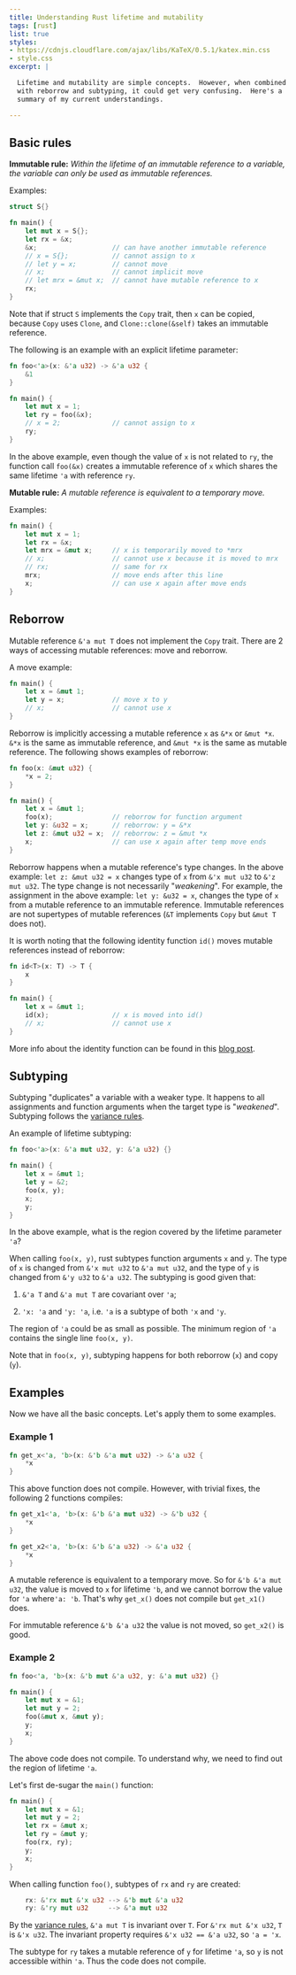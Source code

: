 ```yaml
---
title: Understanding Rust lifetime and mutability
tags: [rust]
list: true
styles:
- https://cdnjs.cloudflare.com/ajax/libs/KaTeX/0.5.1/katex.min.css
- style.css
excerpt: |

  Lifetime and mutability are simple concepts.  However, when combined
  with reborrow and subtyping, it could get very confusing.  Here's a
  summary of my current understandings.

---
```


## Basic rules

**Immutable rule:** *Within the lifetime of an immutable reference to
a variable, the variable can only be used as immutable references.*

Examples:

```rust
struct S{}

fn main() {
    let mut x = S{};
    let rx = &x;
    &x;                   // can have another immutable reference
    // x = S{};           // cannot assign to x
    // let y = x;         // cannot move
    // x;                 // cannot implicit move
    // let mrx = &mut x;  // cannot have mutable reference to x
    rx;
}
```

Note that if struct `S` implements the `Copy` trait, then `x` can be
copied, because `Copy` uses `Clone`, and `Clone::clone(&self)` takes
an immutable reference.

The following is an example with an explicit lifetime parameter:

```rust
fn foo<'a>(x: &'a u32) -> &'a u32 {
    &1
}

fn main() {
    let mut x = 1;
    let ry = foo(&x);
    // x = 2;             // cannot assign to x
    ry;
}
```

In the above example, even though the value of `x` is not related to
`ry`, the function call `foo(&x)` creates a immutable reference of `x`
which shares the same lifetime `'a` with reference `ry`.

**Mutable rule:** *A mutable reference is equivalent to a temporary move.*

Examples:

```rust
fn main() {
    let mut x = 1;
    let rx = &x;
    let mrx = &mut x;     // x is temporarily moved to *mrx
    // x;                 // cannot use x because it is moved to mrx
    // rx;                // same for rx
    mrx;                  // move ends after this line
    x;                    // can use x again after move ends
}
```

## Reborrow

Mutable reference `&'a mut T` does not implement the `Copy` trait.
There are 2 ways of accessing mutable references: move and reborrow.

A move example:

```rust
fn main() {
    let x = &mut 1;
    let y = x;            // move x to y
    // x;                 // cannot use x
}
```

Reborrow is implicitly accessing a mutable reference `x` as `&*x` or
`&mut *x`.  `&*x` is the same as immutable reference, and `&mut *x` is
the same as mutable reference.  The following shows examples of
reborrow:

```rust
fn foo(x: &mut u32) {
    *x = 2;
}

fn main() {
    let x = &mut 1;
    foo(x);               // reborrow for function argument
    let y: &u32 = x;      // reborrow: y = &*x
    let z: &mut u32 = x;  // reborrow: z = &mut *x
    x;                    // can use x again after temp move ends
}
```

Reborrow happens when a mutable reference's type changes.  In the
above example: `let z: &mut u32 = x` changes type of `x` from `&'x mut
u32` to `&'z mut u32`.  The type change is not necessarily
"*weakening*".  For example, the assignment in the above example: `let
y: &u32 = x`, changes the type of `x` from a mutable reference to an
immutable reference.  Immutable references are not supertypes of
mutable references (`&T` implements `Copy` but `&mut T` does not).

It is worth noting that the following identity function `id()` moves
mutable references instead of reborrow:

```rust
fn id<T>(x: T) -> T {
    x
}

fn main() {
    let x = &mut 1;
    id(x);                // x is moved into id()
    // x;                 // cannot use x
}
```

More info about the identity function can be found in this [blog
post](https://bluss.github.io//rust/fun/2015/10/11/stuff-the-identity-function-does/).

## Subtyping

Subtyping "duplicates" a variable with a weaker type.  It happens to
all assignments and function arguments when the target type is
"*weakened*".  Subtyping follows the [variance
rules](https://doc.rust-lang.org/nomicon/subtyping.html#variance).

An example of lifetime subtyping:

```rust
fn foo<'a>(x: &'a mut u32, y: &'a u32) {}

fn main() {
    let x = &mut 1;
    let y = &2;
    foo(x, y);
    x;
    y;
}
```

In the above example, what is the region covered by the lifetime
parameter `'a`?

When calling `foo(x, y)`, rust subtypes function arguments `x` and
`y`.  The type of `x` is changed from `&'x mut u32` to `&'a mut u32`,
and the type of `y` is changed from `&'y u32` to `&'a u32`.  The
subtyping is good given that:

  1. `&'a T` and `&'a mut T` are covariant over `'a`;

  2. `'x: 'a` and `'y: 'a`, i.e. `'a` is a subtype of both `'x` and `'y`.

The region of `'a` could be as small as possible.  The minimum region
of `'a` contains the single line `foo(x, y)`.

Note that in `foo(x, y)`, subtyping happens for both reborrow (`x`)
and copy (`y`).

## Examples

Now we have all the basic concepts.  Let's apply them to some
examples.

### Example 1

<div class="badcode"></div>

```rust
fn get_x<'a, 'b>(x: &'b &'a mut u32) -> &'a u32 {
    *x
}
```

This above function does not compile.  However, with trivial fixes,
the following 2 functions compiles:

```rust
fn get_x1<'a, 'b>(x: &'b &'a mut u32) -> &'b u32 {
    *x
}

fn get_x2<'a, 'b>(x: &'b &'a u32) -> &'a u32 {
    *x
}
```

A mutable reference is equivalent to a temporary move.  So for `&'b &'a
mut u32`, the value is moved to `x` for lifetime `'b`, and we cannot
borrow the value for `'a` where`'a: 'b`.  That's why `get_x()` does
not compile but `get_x1()` does.

For immutable reference `&'b &'a u32` the value is not moved, so
`get_x2()` is good.

### Example 2

<div class="badcode"></div>

```rust
fn foo<'a, 'b>(x: &'b mut &'a u32, y: &'a mut u32) {}

fn main() {
    let mut x = &1;
    let mut y = 2;
    foo(&mut x, &mut y);
    y;
    x;
}
```

The above code does not compile.  To understand why, we need to find
out the region of lifetime `'a`.

Let's first de-sugar the `main()` function:

<div class="badcode"></div>

```rust
fn main() {
    let mut x = &1;
    let mut y = 2;
    let rx = &mut x;
    let ry = &mut y;
    foo(rx, ry);
    y;
    x;
}
```

When calling function `foo()`, subtypes of `rx` and `ry` are created:

```rust
    rx: &'rx mut &'x u32 --> &'b mut &'a u32
    ry: &'ry mut u32     --> &'a mut u32
```

By the [variance
rules](https://doc.rust-lang.org/nomicon/subtyping.html#variance),
`&'a mut T` is invariant over `T`.  For `&'rx mut &'x u32`, `T` is
`&'x u32`.  The invariant property requires `&'x u32 == &'a u32`, so
`'a = 'x`.

The subtype for `ry` takes a mutable reference of `y` for lifetime
`'a`, so `y` is not accessible within `'a`.  Thus the code does not
compile.
